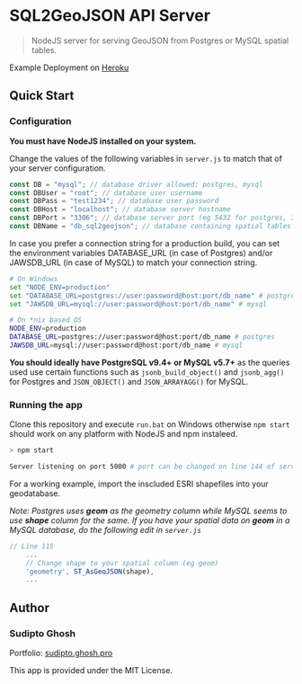 # SQL2GeoJSON API Server

> NodeJS server for serving GeoJSON from Postgres or MySQL spatial tables.

Example Deployment on [Heroku](https://sql2geojson.herokuapp.com/example)

## Quick Start

### Configuration

**You must have NodeJS installed on your system.**

Change the values of the following variables in `server.js` to match that of your server configuration.

```js
const DB = "mysql"; // database driver allowed: postgres, mysql
const DBUser = "root"; // database user username
const DBPass = "test1234"; // database user password
const DBHost = "localhost"; // database server hostname
const DBPort = "3306"; // database server port (eg 5432 for postgres, 3306 for mysql)
const DBName = "db_sql2geojson"; // database containing spatial tables
```

In case you prefer a connection string for a production build, you can set the environment variables DATABASE_URL (in case of Postgres) and/or JAWSDB_URL (in case of MySQL) to match your connection string.

```bash
# On Windows
set "NODE_ENV=production"
set "DATABASE_URL=postgres://user:password@host:port/db_name" # postgres
set "JAWSDB_URL=mysql://user:password@host:port/db_name" # mysql

# On *nix based OS
NODE_ENV=production
DATABASE_URL=postgres://user:password@host:port/db_name # postgres
JAWSDB_URL=mysql://user:password@host:port/db_name # mysql
```

**You should ideally have PostgreSQL v9.4+ or MySQL v5.7+** as the queries used use certain functions such as `jsonb_build_object()` and `jsonb_agg()` for Postgres and `JSON_OBJECT()` and `JSON_ARRAYAGG()` for MySQL.

### Running the app

Clone this repository and execute `run.bat` on Windows otherwise `npm start` should work on any platform with NodeJS and npm instaleed.

```bash
> npm start

Server listening on port 5000 # port can be changed on line 144 of server.js
```

For a working example, import the inscluded ESRI shapefiles into your geodatabase.

_Note: Postgres uses **geom** as the geometry column while MySQL seems to use **shape** column for the same. If you have your spatial data on **geom** in a MySQL database, do the following edit in `server.js`_

```js
// Line 115
    ...
    // Change shape to your spatial column (eg geom)
    'geometry', ST_AsGeoJSON(shape),
    ...
```

## Author

### Sudipto Ghosh

Portfolio: [sudipto.ghosh.pro](https://sudipto.ghosh.pro)

This app is provided under the MIT License.
